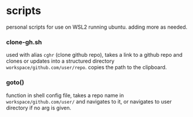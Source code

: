 # scripts
personal scripts for use on WSL2 running ubuntu. adding more as needed.

### clone-gh.sh
used with alias `cghr` (clone github repo), takes a link to a github repo and clones or updates into a structured directory `workspace/github.com/user/repo`. copies the path to the clipboard.

### goto()
function in shell config file, takes a repo name in `workspace/github.com/user/` and navigates to it, or navigates to user directory if no arg is given.
